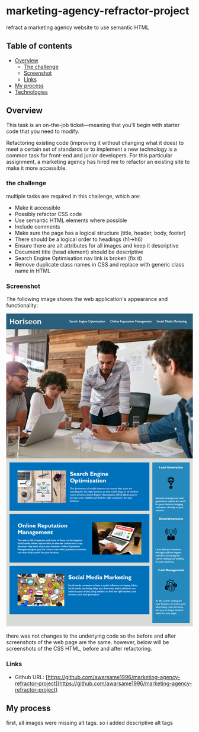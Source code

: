 # marketing-agency-refractor-project

refract a marketing agency website to use semantic HTML

## Table of contents

- [Overview](#overview)
  - [The challenge](#the-challenge)
  - [Screenshot](#screenshot)
  - [Links](#links)
- [My process](#my-process)
- [Technologies](#technologies)

## Overview

This task is an on-the-job ticket—meaning that you'll begin with starter code that you need to modify.

Refactoring existing code (improving it without changing what it does) to meet a certain set of standards or to implement a new technology is a common task for front-end and junior developers. For this particular assignment, a marketing agency has hired me to refactor an existing site to make it more accessible.

### the challenge

multiple tasks are required in this challenge, which are:

- Make it accessible
- Possibly refactor CSS code
- Use semantic HTML elements where possible
- Include comments
- Make sure the page has a logical structure (title, header, body, footer)
- There should be a logical order to headings (h1->h6)
- Ensure there are alt attributes for all images and keep it descriptive
- Document title (head element) should be descriptive
- Search Engine Optimisation nav link is broken (fix it)
- Remove duplicate class names in CSS and replace with generic class name in HTML

### Screenshot

The following image shows the web application's appearance and functionality:

![The Horiseon webpage includes a navigation bar, a header image, and cards with text and images at the bottom of the page.](./assets/images/01-html-css-git-homework-demo.png)

there was not changes to the underlying code so the before and after screenshots of the web page are the same. however, below will be screenshots of the CSS HTML, before and after refactoring.

### Links

- Github URL: [https://github.com/awarsame1996/marketing-agency-refractor-project](https://github.com/awarsame1996/marketing-agency-refractor-project)

## My process

first, all images were missing alt tags. so i added descriptive alt tags

